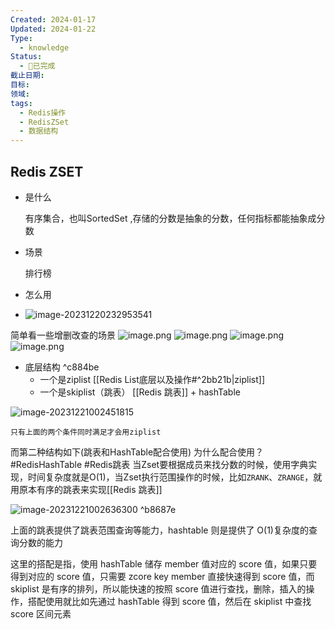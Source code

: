 ```yaml
---
Created: 2024-01-17
Updated: 2024-01-22
Type:
  - knowledge
Status:
  - 🎃已完成
截止日期: 
目标: 
领域: 
tags:
  - Redis操作
  - RedisZSet
  - 数据结构
---
```

## Redis ZSET

- 是什么

  有序集合，也叫SortedSet ,存储的分数是抽象的分数，任何指标都能抽象成分数

- 场景

  排行榜
 
- 怎么用
  
- ![image-20231220232953541](D:\\study\img\image-20231220232953541.png)

简单看一些增删改查的场景
	![image.png](https://obsidian-pic-1317906728.cos.ap-nanjing.myqcloud.com/obsidian/20240106211735.png)
	![image.png](https://obsidian-pic-1317906728.cos.ap-nanjing.myqcloud.com/obsidian/20240106212228.png)
	![image.png](https://obsidian-pic-1317906728.cos.ap-nanjing.myqcloud.com/obsidian/20240106212304.png) ![image.png](https://obsidian-pic-1317906728.cos.ap-nanjing.myqcloud.com/obsidian/20240122233906.png)






- 底层结构 ^c884be
  - 一个是ziplist  [[Redis List底层以及操作#^2bb21b|ziplist]]
  - 一个是skiplist（跳表） [[Redis 跳表]] + hashTable

![image-20231221002451815](D:\\study\img\image-20231221002451815.png)

`只有上面的两个条件同时满足才会用ziplist`


而第二种结构如下(跳表和HashTable配合使用)
	为什么配合使用？
		#RedisHashTable #Redis跳表 
		当Zset要根据成员来找分数的时候，使用字典实现，时间复杂度就是O(1)，当Zset执行范围操作的时候，比如`ZRANK`、`ZRANGE`，就用原本有序的跳表来实现[[Redis 跳表]]
	
![image-20231221002636300](D:\\study\img\image-20231221002636300.png) ^b8687e

上面的跳表提供了跳表范围查询等能力，hashtable 则是提供了 O(1)复杂度的查询分数的能力

这里的搭配是指，使用 hashTable 储存 member 值对应的 score 值，如果只要得到对应的 score 值，只需要 zcore key member 直接快速得到 score 值，而 skiplist 是有序的排列，所以能快速的按照 score 值进行查找，删除，插入的操作，搭配使用就比如先通过 hashTable 得到 score 值，然后在 skiplist 中查找 score 区间元素